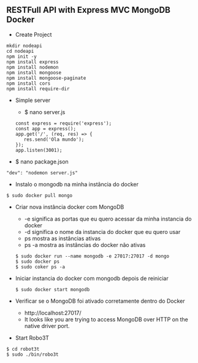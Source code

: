 ## RESTFull API with Express MVC MongoDB Docker

 - Create Project
 ```
 mkdir nodeapi
 cd nodeapi
 npm init -y
 npm install express
 npm install nodemon
 npm install mongoose
 npm install mongoose-paginate
 npm install cors
 npm install require-dir
 ```

 - Simple server
    - $ nano server.js
    ```
    const express = require('express');
    const app = express();
    app.get('/', (req, res) => {
	   res.send('Ola mundo');
    });
    app.listen(3001);
    ```

 - $ nano package.json
 ```
 "dev": "nodemon server.js"
 ```

 - Instalo o mongodb na minha instância do docker

 ```
 $ sudo docker pull mongo
 ```
 - Criar nova instância docker com MongoDB
    - -e significa as portas que eu quero acessar da minha instancia do docker
    - -d significa o nome da instancia do docker que eu quero usar
    - ps mostra as instâncias ativas
    - ps -a mostra as instâncias do docker não ativas
    ```
    $ sudo docker run --name mongodb -e 27017:27017 -d mongo
    $ sudo docker ps
    $ sudo coker ps -a
    ```
 - Iniciar instancia do docker com mongodb depois de reiniciar
    ```
    $ sudo docker start mongodb
    ```
 - Verificar se o MongoDB foi ativado corretamente dentro do Docker
    - http://localhost:27017/
    - It looks like you are trying to access MongoDB over HTTP on the native driver port.

 - Start Robo3T
 ```
 $ cd robot3t
 $ sudo ./bin/robo3t
 ```